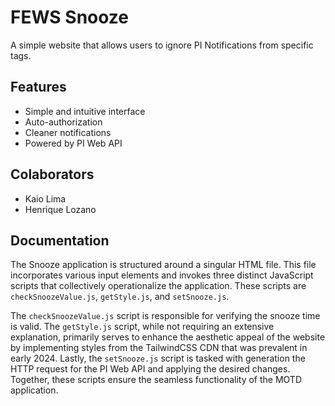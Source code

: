 # FEWS Snooze

A simple website that allows users to ignore PI Notifications from specific tags.

## Features

- Simple and intuitive interface
- Auto-authorization
- Cleaner notifications
- Powered by PI Web API 

## Colaborators

- Kaio Lima
- Henrique Lozano

## Documentation

The Snooze application is structured around a singular HTML file. This file incorporates various input elements and invokes three distinct JavaScript scripts that collectively operationalize the application. These scripts are `checkSnoozeValue.js`, `getStyle.js`, and `setSnooze.js`. 

The `checkSnoozeValue.js` script is responsible for verifying the snooze time is valid. The `getStyle.js` script, while not requiring an extensive explanation, primarily serves to enhance the aesthetic appeal of the website by implementing styles from the TailwindCSS CDN that was prevalent in early 2024. Lastly, the `setSnooze.js` script is tasked with generation the HTTP request for the PI Web API and applying the desired changes. Together, these scripts ensure the seamless functionality of the MOTD application.
